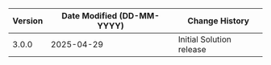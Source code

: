 | **Version** | **Date Modified (DD-MM-YYYY)** | **Change History**       |
| ----------- | ------------------------------ | ------------------------ |
| 3.0.0       | 2025-04-29                     | Initial Solution release |
